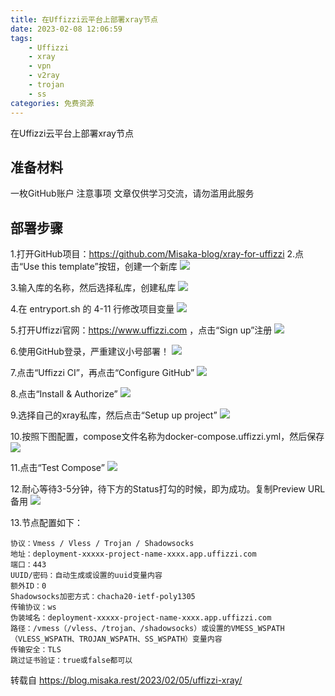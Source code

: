 ```yaml
---
title: 在Uffizzi云平台上部署xray节点
date: 2023-02-08 12:06:59
tags:
	- Uffizzi
	- xray
	- vpn
	- v2ray
  	- trojan
  	- ss
categories: 免费资源
---
```

在Uffizzi云平台上部署xray节点
<!--more-->
## 准备材料
一枚GitHub账户
注意事项
文章仅供学习交流，请勿滥用此服务

## 部署步骤
1.打开GitHub项目：https://github.com/Misaka-blog/xray-for-uffizzi
2.点击“Use this template”按钮，创建一个新库
![](https://img.baxx.eu.org/202302112106084.png)

3.输入库的名称，然后选择私库，创建私库
![](https://img.baxx.eu.org/202302112107664.png)

4.在 entryport.sh 的 4-11 行修改项目变量
![](https://img.baxx.eu.org/202302112108372.png)

5.打开Uffizzi官网：https://www.uffizzi.com ，点击“Sign up”注册
![](https://img.baxx.eu.org/202302112109837.png)

6.使用GitHub登录，严重建议小号部署！
![](https://img.baxx.eu.org/202302112109037.png)

7.点击“Uffizzi CI”，再点击“Configure GitHub”
![](https://img.baxx.eu.org/202302112109107.png)

8.点击“Install & Authorize”
![](https://img.baxx.eu.org/202302112109659.png)

9.选择自己的xray私库，然后点击“Setup up project”
![](https://img.baxx.eu.org/202302112110226.png)

10.按照下图配置，compose文件名称为docker-compose.uffizzi.yml，然后保存
![](https://img.baxx.eu.org/202302112110640.png)

11.点击“Test Compose”
![](https://img.baxx.eu.org/202302112110522.png)

12.耐心等待3-5分钟，待下方的Status打勾的时候，即为成功。复制Preview URL备用
![](https://img.baxx.eu.org/202302112111838.png)

13.节点配置如下：
```
协议：Vmess / Vless / Trojan / Shadowsocks
地址：deployment-xxxxx-project-name-xxxx.app.uffizzi.com
端口：443
UUID/密码：自动生成或设置的uuid变量内容
额外ID：0
Shadowsocks加密方式：chacha20-ietf-poly1305
传输协议：ws
伪装域名：deployment-xxxxx-project-name-xxxx.app.uffizzi.com
路径：/vmess（/vless、/trojan、/shadowsocks）或设置的VMESS_WSPATH（VLESS_WSPATH、TROJAN_WSPATH、SS_WSPATH）变量内容
传输安全：TLS
跳过证书验证：true或false都可以
```

转载自 https://blog.misaka.rest/2023/02/05/uffizzi-xray/
